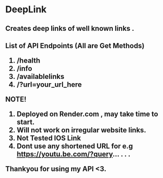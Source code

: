 <h1> DeepLink </h1>
<h2>Creates deep links of well known links . <h2>
  
List of API Endpoints (All are Get Methods)
<ol>
  <li>/health </li>
  <li>/info </li>
  <li>/availablelinks </li>
  <li>/?url=your_url_here </li>
</ol>

NOTE!
1. Deployed on Render.com , may take time to start.
2. Will not work on irregular website links.
3. Not Tested IOS Link
4. Dont use any shortened URL for e.g https://youtu.be.com/?query... . . .
   
Thankyou for using my API <3.
